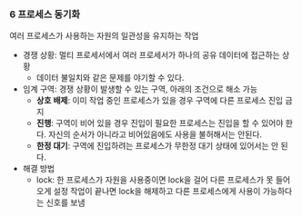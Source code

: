 ### **6 프로세스 동기화**

여러 프로세스가 사용하는 자원의 일관성을 유지하는 작업

- 경쟁 상황: 멀티 프로세서에서 여러 프로세서가 하나의 공유 데이터에 접근하는 상황
    - 데이터 불일치와 같은 문제를 야기할 수 있다.
- 임계 구역: 경쟁 상황이 발생할 수 있는 구역, 아래의 조건으로 해소 가능
    - **상호 배제**: 이미 작업 중인 프로세스가 있을 경우 구역에 다른 프로세스 진입 금지
    - **진행**: 구역이 비어 있을 경우 진입이 필요한 프로세스는 진입을 할 수 있어야 한다.
      자신의 순서가 아니라고 비어있음에도 사용을 불허해서는 안된다.
    - **한정 대기**: 구역에 진입하려는 프로세스가 무한정 대기 상태에 있어서는 안 된다.
- 해결 방법
    - lock: 한 프로세스가 자원을 사용중이면 lock을 걸어 다른 프로세스가 못 들어오게 설정
      작업이 끝나면 lock을 해제하고 다른 프로세스에게 사용이 가능하다는 신호를 보냄
